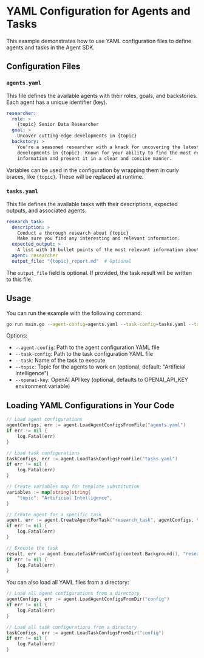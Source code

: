 # YAML Configuration for Agents and Tasks

This example demonstrates how to use YAML configuration files to define agents and tasks in the Agent SDK.

## Configuration Files

### `agents.yaml`

This file defines the available agents with their roles, goals, and backstories. Each agent has a unique identifier (key).

```yaml
researcher:
  role: >
    {topic} Senior Data Researcher
  goal: >
    Uncover cutting-edge developments in {topic}
  backstory: >
    You're a seasoned researcher with a knack for uncovering the latest
    developments in {topic}. Known for your ability to find the most relevant
    information and present it in a clear and concise manner.
```

Variables can be used in the configuration by wrapping them in curly braces, like `{topic}`. These will be replaced at runtime.

### `tasks.yaml`

This file defines the available tasks with their descriptions, expected outputs, and associated agents.

```yaml
research_task:
  description: >
    Conduct a thorough research about {topic}
    Make sure you find any interesting and relevant information.
  expected_output: >
    A list with 10 bullet points of the most relevant information about {topic}
  agent: researcher
  output_file: "{topic}_report.md"  # Optional
```

The `output_file` field is optional. If provided, the task result will be written to this file.

## Usage

You can run the example with the following command:

```bash
go run main.go --agent-config=agents.yaml --task-config=tasks.yaml --task=research_task --topic="Quantum Computing"
```

Options:
- `--agent-config`: Path to the agent configuration YAML file
- `--task-config`: Path to the task configuration YAML file
- `--task`: Name of the task to execute
- `--topic`: Topic for the agents to work on (optional, default: "Artificial Intelligence")
- `--openai-key`: OpenAI API key (optional, defaults to OPENAI_API_KEY environment variable)

## Loading YAML Configurations in Your Code

```go
// Load agent configurations
agentConfigs, err := agent.LoadAgentConfigsFromFile("agents.yaml")
if err != nil {
    log.Fatal(err)
}

// Load task configurations
taskConfigs, err := agent.LoadTaskConfigsFromFile("tasks.yaml")
if err != nil {
    log.Fatal(err)
}

// Create variables map for template substitution
variables := map[string]string{
    "topic": "Artificial Intelligence",
}

// Create agent for a specific task
agent, err := agent.CreateAgentForTask("research_task", agentConfigs, taskConfigs, variables, agent.WithLLM(llm))
if err != nil {
    log.Fatal(err)
}

// Execute the task
result, err := agent.ExecuteTaskFromConfig(context.Background(), "research_task", taskConfigs, variables)
if err != nil {
    log.Fatal(err)
}
```

You can also load all YAML files from a directory:

```go
// Load all agent configurations from a directory
agentConfigs, err := agent.LoadAgentConfigsFromDir("config")
if err != nil {
    log.Fatal(err)
}

// Load all task configurations from a directory
taskConfigs, err := agent.LoadTaskConfigsFromDir("config")
if err != nil {
    log.Fatal(err)
}
```
